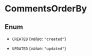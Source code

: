 

# CommentsOrderBy

## Enum


* `CREATED` (value: `"created"`)

* `UPDATED` (value: `"updated"`)



